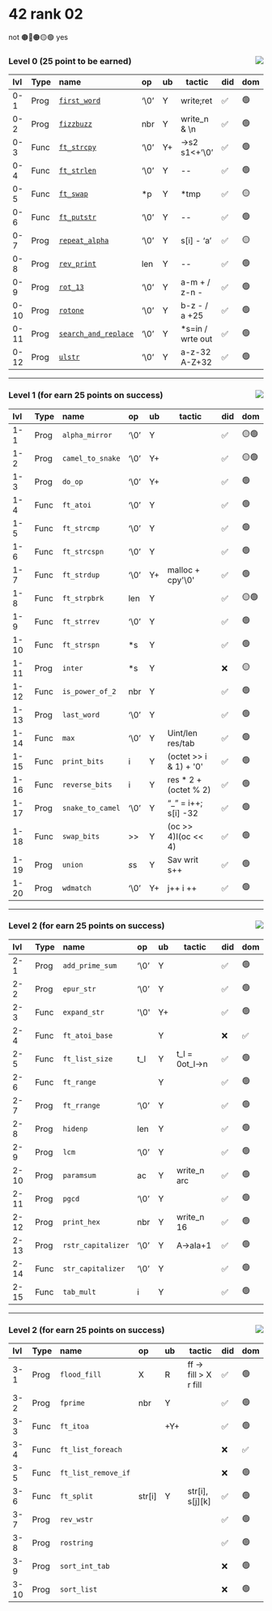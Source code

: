 # 42 rank 02

not  🟤​🔴​🟠​🟡​🟢 yes

<div align="center">

<h3 align="left"> Level 0  (25 point to be earned) <img align="right" src="https://img.shields.io/badge/0-/_100-darkgreen"> </h3>
  
| lvl | Type | name | op | ub | tactic | did | dom |
|:---|:---|:---|:---|:---|---|---|---|
|0-1|Prog| [`first_word`](https://github.com/LLuisPP/42-Exams/tree/main/rank02/n1-12/first_word) | ‘\0’ | Y | write;ret |✅|🟢​​|
|0-2|Prog| [`fizzbuzz`](https://github.com/LLuisPP/42-Exams/tree/main/rank02/n1-12/fizzbuzz) | nbr | Y | write_n & \n |✅|🟢|
|0-3|Func| [`ft_strcpy`](https://github.com/LLuisPP/42-Exams/tree/main/rank02/n1-12/ft_strcpy) | ‘\0’ | Y+ | ->s2 s1<+’\0’ |✅|🟢|
|0-4|Func| [`ft_strlen`](https://github.com/LLuisPP/42-Exams/tree/main/rank02/n1-12/ft_strlen) | ‘\0’ | Y | -- |✅|🟢|
|0-5|Func| [`ft_swap`](https://github.com/LLuisPP/42-Exams/tree/main/rank02/n1-12/ft_swap) | *p | Y | *tmp |✅|🟡|
|0-6|Func| [`ft_putstr`](https://github.com/LLuisPP/42-Exams/tree/main/rank02/n1-12/ft_putstr) | ‘\0’ | Y | -- |✅|🟢|
|0-7|Prog| [`repeat_alpha`](https://github.com/LLuisPP/42-Exams/tree/main/rank02/n1-12/repeat_alpha) | ‘\0’ | Y | s[i] - ‘a’ |✅|🟡|
|0-8|Prog| [`rev_print`](https://github.com/LLuisPP/42-Exams/tree/main/rank02/n1-12/rev_print) | len | Y | -- |✅|🟢|
|0-9|Prog| [`rot_13`](https://github.com/LLuisPP/42-Exams/tree/main/rank02/n1-12/rot_13) | ‘\0’ | Y | a-m + / z-n - |✅|🟢|
|0-10|Prog| [`rotone`](https://github.com/LLuisPP/42-Exams/tree/main/rank02/n1-12/rotone) | ‘\0’ | Y | b-z - / a +25 |✅|🟢|
|0-11|Prog| [`search_and_replace`](https://github.com/LLuisPP/42-Exams/tree/main/rank02/n1-12/search_and_replace) | ‘\0’ | Y | *s=in / wrte out |✅|🟢|
|0-12|Prog| [`ulstr`](https://github.com/LLuisPP/42-Exams/tree/main/rank02/n1-12/ulstr) | ‘\0’ | Y | a-z-32 A-Z+32 |✅|🟢|

</div>
  
***

<div align="center">

<h3 align="left"> Level 1  (for earn 25 points on success) <img align="right" src="https://img.shields.io/badge/25-/_100-darkgreen"> </h3>

| lvl | Type | name | op | ub | tactic | did | dom |
|:---|:---|:---|:---|:---|---|---|---|
|1-1|Prog| `alpha_mirror` | ‘\0’ | Y |  |✅|🟡🟢|
|1-2|Prog| `camel_to_snake` | ‘\0’ | Y+ |  |✅|🟡🟢​​|
|1-3|Prog| `do_op` | ‘\0’ | Y+ |  |✅|🟢​​|
|1-4|Func| `ft_atoi` | ‘\0’ | Y |  |✅|🟢​​|
|1-5|Func| `ft_strcmp` | ‘\0’ | Y |  |✅|🟢​​|
|1-6|Func| `ft_strcspn` | ‘\0’ | Y |  |✅|🟢​​|
|1-7|Func| `ft_strdup` | ‘\0’ | Y+ | malloc + cpy'\0' |✅|🟢​​|
|1-8|Func| `ft_strpbrk` | len | Y |  |✅|🟡🟢​​|
|1-9|Func| `ft_strrev` | ‘\0’ | Y |  |✅|🟢​​|
|1-10|Func| `ft_strspn` | *s | Y |  |✅|🟢​​|
|1-11|Prog| `inter` | *s | Y |  |❌​|🟡|
|1-12|Func| `is_power_of_2` | nbr | Y |  |✅|🟢​​|
|1-13|Prog| `last_word` | ‘\0’ | Y |  |✅|🟢​​|
|1-14|Func| `max` | ‘\0’ | Y | Uint/len res/tab |✅|🟢​​|
|1-15|Func| `print_bits` | i | Y | (octet >> i & 1) + '0' |✅|🟢​​|
|1-16|Func| `reverse_bits` | i | Y | res * 2 + (octet % 2) |✅|🟢​​|
|1-17|Prog| `snake_to_camel` | ‘\0’ | Y | “_” = i++; s[i] -32 |✅|🟢​​|
|1-18|Func| `swap_bits` | >> | Y | (oc >> 4)I(oc << 4) |✅|🟢​​|
|1-19|Prog| `union` | *s*s | Y | Sav writ s++ |✅|🟢​​|
|1-20|Prog| `wdmatch` | ‘\0’ | Y+ | j++ i ++ |✅|🟢​​|

</div>

***

<div align="center">

<h3 align="left"> Level 2  (for earn 25 points on success) <img align="right" src="https://img.shields.io/badge/75-/_100-darkgreen"> </h3>

| lvl | Type | name | op | ub | tactic | did | dom |
|:---|:---|:---|:---|:---|---|---|---|
|2-1|Prog| `add_prime_sum` | ‘\0’ | Y |  |✅|🟢​​|
|2-2|Prog| `epur_str` | ‘\0’ | Y |  |✅|🟢​​|
|2-3|Func| `expand_str` | '\0' | Y+ |  |✅|🟢​​|
|2-4|Func| `ft_atoi_base` |  | Y |  |❌​|✅|
|2-5|Func| `ft_list_size` | t_l | Y | t_l = 0ot_l->n |✅|🟢​​|
|2-6|Func| `ft_range` |  | Y |  |✅|🟢​​|
|2-7|Prog| `ft_rrange` | ‘\0’ | Y |  |✅|🟢​​|
|2-8|Prog| `hidenp` | len | Y |  |✅|🟢​​|
|2-9|Prog| `lcm` | ‘\0’ | Y |  |✅|🟢​​|
|2-10|Prog| `paramsum` | ac | Y | write_n arc |✅|🟢​​|
|2-11|Prog| `pgcd` | ‘\0’ | Y |  |✅|🟢​​|
|2-12|Prog| `print_hex` | nbr | Y | write_n 16 |✅|🟢​​|
|2-13|Prog| `rstr_capitalizer` | ‘\0’ | Y | A->aIa+1 |✅|🟢​​|
|2-14|Func| `str_capitalizer` | ‘\0’ | Y |  |✅|🟢​​|
|2-15|Func| `tab_mult` | i | Y |  |✅|🟢​​|

</div>

***

<div align="center">

<h3 align="left"> Level 2  (for earn 25 points on success) <img align="right" src="https://img.shields.io/badge/100-/_100-darkgreen"> </h3>

| lvl | Type | name | op | ub | tactic | did | dom |
|:---|:---|:---|:---|:---|---|---|---|
|3-1|Prog| `flood_fill` | X | R | ff -> fill > X r fill |✅|🟢​​|
|3-2|Prog| `fprime` | nbr | Y |  |✅|🟢​​|
|3-3|Func| `ft_itoa` |  | +Y+ |  |✅|🟢​​|
|3-4|Func| `ft_list_foreach` |  |  |  |❌​|✅|
|3-5|Func| `ft_list_remove_if` |  |  |  |❌​|🟢​​|
|3-6|Func| `ft_split` | str[i] | Y | str[i], s[j][k] |✅|🟢​​|
|3-7|Prog| `rev_wstr` |  |  |  |✅|🟢​​|
|3-8|Prog| `rostring` |  |  |  |✅|🟢​​|
|3-9|Prog| `sort_int_tab` |  |  |  |❌​|🟢​​|
|3-10|Prog| `sort_list` |  |  |  |❌|🟢​​|

</div>
